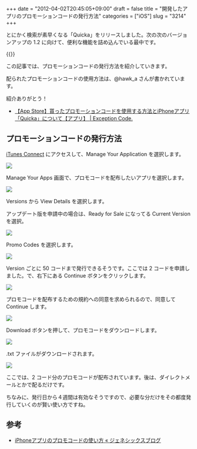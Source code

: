 +++
date = "2012-04-02T20:45:05+09:00"
draft = false
title = "開発したアプリのプロモーションコードの発行方法"
categories = ["iOS"]
slug = "3214"
+++

とにかく検索が素早くなる「Quicka」をリリースしました。次の次のバージョンアップの 1.2 に向けて、便利な機能を詰め込んでいる最中です。

{{<app id="511606108" title="Quicka 1.0（￥85）" src="http://a2.mzstatic.com/us/r1000/104/Purple/v4/c5/e7/f3/c5e7f362-6f60-53a8-dbe0-dbec33f240ee/ibjG3fNt4Phm08ZnZUjx0g-temp-upload.cqnwvlfj.100x100-75.png">}}

この記事では、プロモーションコードの発行方法を紹介していきます。

配られたプロモーションコードの使用方法は、@hawk_a さんが書かれています。

紹介ありがとう！

* [【App Store】貰ったプロモーションコードを使用する方法とiPhoneアプリ「Quicka」について【アプリ】 | Exception Code.](http://www.hawk-a.com/exception_code/archives/232?utm_campaign=twitter&utm_medium=twitter&utm_source=twitter)

## プロモーションコードの発行方法

[iTunes Connect](https://itunesconnect.apple.com/WebObjects/iTunesConnect.woa) にアクセスして、Manage Your Application を選択します。

![](/images/2012/04/3214_1.png)

Manage Your Apps 画面で、プロモコードを配布したいアプリを選択します。

![](/images/2012/04/3214_2.png)

Versions から View Details を選択します。

アップデート版を申請中の場合は、Ready for Sale になってる Current Version を選択。

![](/images/2012/04/3214_3.png)

Promo Codes を選択します。

![](/images/2012/04/3214_4.png)

Version ごとに 50 コードまで発行できるそうです。ここでは 2 コードを申請しました。で、右下にある Continue ボタンをクリックします。

![](/images/2012/04/3214_5.png)

プロモコードを配布するための規約への同意を求められるので、同意して Continue します。

![](/images/2012/04/3214_6.png)

Download ボタンを押して、プロモコードをダウンロードします。

![](/images/2012/04/3214_7.png)

.txt ファイルがダウンロードされます。

![](/images/2012/04/3214_8.png)

ここでは、2 コード分のプロモコードが配布されています。後は、ダイレクトメールとかで配るだけです。

ちなみに、発行日から４週間は有効なそうですので、必要な分だけをその都度発行していくのが賢い使い方ですね。

## 参考

* [iPhoneアプリのプロモコードの使い方 « ジェネシックスブログ](http://genesixdev.wordpress.com/2011/03/26/%E3%83%97%E3%83%AD%E3%83%A2%E3%82%B3%E3%83%BC%E3%83%89%E3%81%AE%E6%AD%A3%E3%81%97%E3%81%84%E4%BD%BF%E3%81%84%E6%96%B9/)
